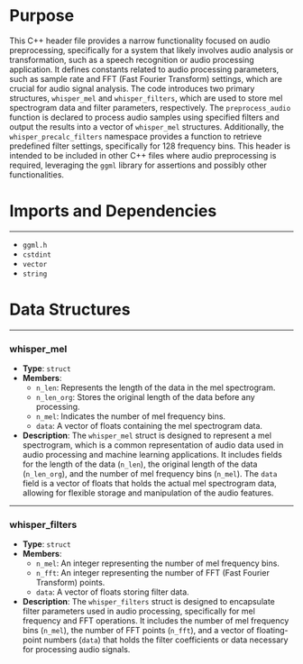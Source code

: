 # Purpose
This C++ header file provides a narrow functionality focused on audio preprocessing, specifically for a system that likely involves audio analysis or transformation, such as a speech recognition or audio processing application. It defines constants related to audio processing parameters, such as sample rate and FFT (Fast Fourier Transform) settings, which are crucial for audio signal analysis. The code introduces two primary structures, `whisper_mel` and `whisper_filters`, which are used to store mel spectrogram data and filter parameters, respectively. The `preprocess_audio` function is declared to process audio samples using specified filters and output the results into a vector of `whisper_mel` structures. Additionally, the `whisper_precalc_filters` namespace provides a function to retrieve predefined filter settings, specifically for 128 frequency bins. This header is intended to be included in other C++ files where audio preprocessing is required, leveraging the `ggml` library for assertions and possibly other functionalities.
# Imports and Dependencies

---
- `ggml.h`
- `cstdint`
- `vector`
- `string`


# Data Structures

---
### whisper\_mel<!-- {{#data_structure:whisper_preprocessor::whisper_mel}} -->
- **Type**: `struct`
- **Members**:
    - `n_len`: Represents the length of the data in the mel spectrogram.
    - `n_len_org`: Stores the original length of the data before any processing.
    - `n_mel`: Indicates the number of mel frequency bins.
    - `data`: A vector of floats containing the mel spectrogram data.
- **Description**: The `whisper_mel` struct is designed to represent a mel spectrogram, which is a common representation of audio data used in audio processing and machine learning applications. It includes fields for the length of the data (`n_len`), the original length of the data (`n_len_org`), and the number of mel frequency bins (`n_mel`). The `data` field is a vector of floats that holds the actual mel spectrogram data, allowing for flexible storage and manipulation of the audio features.


---
### whisper\_filters<!-- {{#data_structure:whisper_preprocessor::whisper_filters}} -->
- **Type**: `struct`
- **Members**:
    - `n_mel`: An integer representing the number of mel frequency bins.
    - `n_fft`: An integer representing the number of FFT (Fast Fourier Transform) points.
    - `data`: A vector of floats storing filter data.
- **Description**: The `whisper_filters` struct is designed to encapsulate filter parameters used in audio processing, specifically for mel frequency and FFT operations. It includes the number of mel frequency bins (`n_mel`), the number of FFT points (`n_fft`), and a vector of floating-point numbers (`data`) that holds the filter coefficients or data necessary for processing audio signals.


